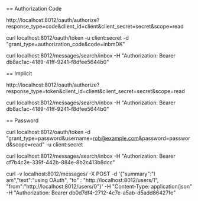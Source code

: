 == Authorization Code

http://localhost:8012/oauth/authorize?response_type=code&client_id=client&client_secret=secret&scope=read

curl localhost:8012/oauth/token -u client:secret -d "grant_type=authorization_code&code=inbmDK"

curl localhost:8012/messages/search/inbox -H "Authorization: Bearer db8ac1ac-4189-41ff-9241-f8dfee5644b0"

== Implicit

http://localhost:8012/oauth/authorize?response_type=token&client_id=client&client_secret=secret&scope=read

curl localhost:8012/messages/search/inbox -H "Authorization: Bearer db8ac1ac-4189-41ff-9241-f8dfee5644b0"

== Password

curl localhost:8012/oauth/token -d "grant_type=password&username=rob@example.com&password=password&scope=read" -u client:secret

curl localhost:8012/messages/search/inbox -H "Authorization: Bearer cf7b4c2e-339f-442b-884e-8b2c413b8dcc"

curl -v localhost:8012/messages/ -X POST -d '{"summary":"I am","text":"using OAuth", "to" : "http://localhost:8012/users/1", "from":"http://localhost:8012/users/0"}' -H "Content-Type: application/json" -H "Authorization: Bearer db0d7df4-2712-4c7e-a5ab-d5add86427fe"